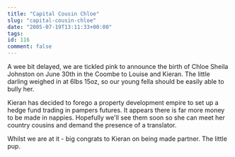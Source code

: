 ```yaml
---
title: "Capital Cousin Chloe"
slug: "capital-cousin-chloe"
date: "2005-07-19T13:11:33+00:00"
tags:
id: 116
comment: false
---
```


A wee bit delayed, we are tickled pink to announce the birth of Chloe Sheila Johnston on June 30th in the Coombe to Louise and Kieran. The little darling weighed in at 6lbs 15oz, so our young fella should be easily able to bully her. 

Kieran has decided to forego a property development empire to set up a hedge fund trading in pampers futures. It appears there is far more money to be made in nappies. Hopefully we'll see them soon so she can meet her country cousins and demand the presence of a translator.

Whilst we are at it - big congrats to Kieran on being made partner. The little pup.

